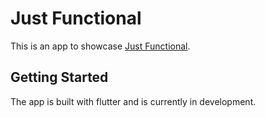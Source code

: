 # Just Functional

This is an app to showcase [Just Functional](https://dominioncfg.github.io/just-functional-read-the-docs/pages/getting-started.html).

## Getting Started

The app is built with flutter and is currently in development.
